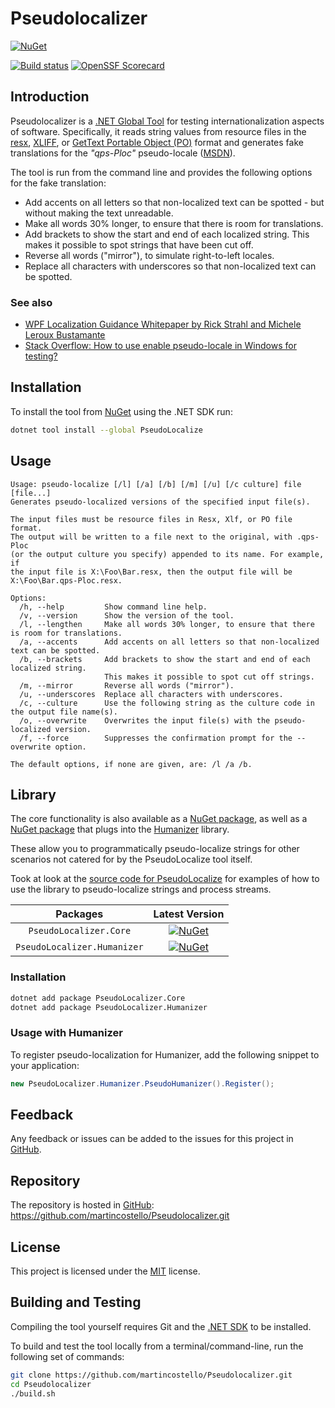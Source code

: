 # Pseudolocalizer

[![NuGet](https://buildstats.info/nuget/PseudoLocalize?includePreReleases=false)](https://www.nuget.org/packages/PseudoLocalize "Download PseudoLocalize from NuGet")

[![Build status](https://github.com/martincostello/Pseudolocalizer/workflows/build/badge.svg?branch=main&event=push)](https://github.com/martincostello/Pseudolocalizer/actions?query=workflow%3Abuild+branch%3Amain+event%3Apush)
[![OpenSSF Scorecard](https://api.securityscorecards.dev/projects/github.com/martincostello/Pseudolocalizer/badge)](https://securityscorecards.dev/viewer/?uri=github.com/martincostello/Pseudolocalizer)

## Introduction

Pseudolocalizer is a [.NET Global Tool](https://docs.microsoft.com/en-us/dotnet/core/tools/global-tools ".NET Global Tools overview") for testing internationalization aspects of software. Specifically, it reads string values from resource files in the [resx](https://docs.microsoft.com/en-us/dotnet/framework/resources/creating-resource-files-for-desktop-apps#resources-in-resx-files "Resources in .resx Files
"), [XLIFF](https://en.wikipedia.org/wiki/XLIFF "XLIFF"), or [GetText Portable Object (PO)](https://www.gnu.org/software/gettext/manual/html_node/PO-Files.html) format and generates fake translations for the _"qps-Ploc"_ pseudo-locale ([MSDN](https://docs.microsoft.com/en-gb/windows/desktop/Intl/using-pseudo-locales-for-localization-testing "Using pseudo-locales for localizability testing")).

The tool is run from the command line and provides the following options for the fake translation:

  * Add accents on all letters so that non-localized text can be spotted - but without making the text unreadable.
  * Make all words 30% longer, to ensure that there is room for translations.
  * Add brackets to show the start and end of each localized string.
  This makes it possible to spot strings that have been cut off.
  * Reverse all words ("mirror"), to simulate right-to-left locales.
  * Replace all characters with underscores so that non-localized text can be spotted.

### See also

  * [WPF Localization Guidance Whitepaper by Rick Strahl and Michele Leroux Bustamante](https://archive.codeplex.com/?p=wpflocalization "WPF Localization Guidance")
  * [Stack Overflow: How to use enable pseudo-locale in Windows for testing?](https://stackoverflow.com/questions/7042920/how-to-use-enable-pseudo-locale-in-windows-for-testing/ "How to use enable pseudo-locale in Windows for testing?")

## Installation

To install the tool from [NuGet](https://www.nuget.org/packages/PseudoLocalize "PseudoLocalize on NuGet.org") using the .NET SDK run:

```sh
dotnet tool install --global PseudoLocalize
```

## Usage

```
Usage: pseudo-localize [/l] [/a] [/b] [/m] [/u] [/c culture] file [file...]
Generates pseudo-localized versions of the specified input file(s).

The input files must be resource files in Resx, Xlf, or PO file format.
The output will be written to a file next to the original, with .qps-Ploc
(or the output culture you specify) appended to its name. For example, if
the input file is X:\Foo\Bar.resx, then the output file will be
X:\Foo\Bar.qps-Ploc.resx.

Options:
  /h, --help         Show command line help.
  /v, --version      Show the version of the tool.
  /l, --lengthen     Make all words 30% longer, to ensure that there is room for translations.
  /a, --accents      Add accents on all letters so that non-localized text can be spotted.
  /b, --brackets     Add brackets to show the start and end of each localized string.
                     This makes it possible to spot cut off strings.
  /m, --mirror       Reverse all words ("mirror").
  /u, --underscores  Replace all characters with underscores.
  /c, --culture      Use the following string as the culture code in the output file name(s).
  /o, --overwrite    Overwrites the input file(s) with the pseudo-localized version.
  /f, --force        Suppresses the confirmation prompt for the --overwrite option.

The default options, if none are given, are: /l /a /b.
```

## Library

The core functionality is also available as a [NuGet package](https://www.nuget.org/packages/PseudoLocalizer.Core/ "PseudoLocalizer.Core on NuGet.org"), as well as a [NuGet package](https://www.nuget.org/packages/PseudoLocalizer.Humanizer/ "") that plugs into the [Humanizer](https://github.com/Humanizr/Humanizer) library.

These allow you to programmatically pseudo-localize strings for other scenarios not catered for by the PseudoLocalize tool itself.

Took at look at the [source code for PseudoLocalize](https://github.com/martincostello/Pseudolocalizer/blob/3e988d301d1e93e3802434ff8fad7f77e421d266/PseudoLocalize/Program.cs#L316-L354) for examples of how to use the library to pseudo-localize strings and process streams.

| Packages | Latest Version |
|:-:|:-:|
| `PseudoLocalizer.Core` |  [![NuGet](https://buildstats.info/nuget/PseudoLocalizer.Core?includePreReleases=false)](https://www.nuget.org/packages/PseudoLocalizer.Core "Download PseudoLocalizer.Core from NuGet") |
| `PseudoLocalizer.Humanizer` | [![NuGet](https://buildstats.info/nuget/PseudoLocalizer.Humanizer?includePreReleases=false)](https://www.nuget.org/packages/PseudoLocalizer.Humanizer "Download PseudoLocalizer.Humanizer from NuGet") |

### Installation

```sh
dotnet add package PseudoLocalizer.Core
dotnet add package PseudoLocalizer.Humanizer
```

### Usage with Humanizer

To register pseudo-localization for Humanizer, add the following snippet to your application:

```csharp
new PseudoLocalizer.Humanizer.PseudoHumanizer().Register();
```

## Feedback

Any feedback or issues can be added to the issues for this project in [GitHub](https://github.com/martincostello/Pseudolocalizer/issues "Issues for this project on GitHub.com").

## Repository

The repository is hosted in [GitHub](https://github.com/martincostello/Pseudolocalizer "This project on GitHub.com"): https://github.com/martincostello/Pseudolocalizer.git

## License

This project is licensed under the [MIT](https://github.com/martincostello/Pseudolocalizer/blob/main/LICENSE "The MIT license") license.

## Building and Testing

Compiling the tool yourself requires Git and the [.NET SDK](https://www.microsoft.com/net/download/core "Download the .NET SDK") to be installed.

To build and test the tool locally from a terminal/command-line, run the following set of commands:

```sh
git clone https://github.com/martincostello/Pseudolocalizer.git
cd Pseudolocalizer
./build.sh
```
